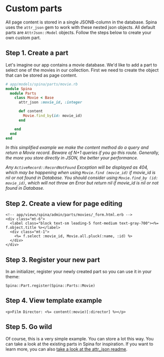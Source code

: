 # Custom parts

All page content is stored in a single JSONB-column in the database. Spina uses the `attr_json` gem to work with these nested json objects. All default parts are `AttrJson::Model` objects. Follow the steps below to create your own custom part.

## Step 1. Create a part
Let's imagine our app contains a movie database. We'd like to add a part to select one of the movies in our collection. First we need to create the object that can be stored as page content.

```ruby
# app/models/spina/parts/movie.rb
module Spina
  module Parts
    class Movie < Base
      attr_json :movie_id, :integer

      def content
        Movie.find_by(id: movie_id)
      end

    end
  end
end
```

*In this simplified example we make the content method do a query and return a Movie record. Beware of N+1 queries if you go this route. Generally, the more you store directly in JSON, the better your performance.*

*Any `ActiveRecord::RecordNotFound` Exception will be displayed as 404, which may be happening when using `Movie.find (movie_id)` if movie_id is nil or not found in Database. You should consider using `Movie.find_by (id: movie_id)`, which will not throw an Error but return nil if movie_id is nil or not found in Database.*

## Step 2. Create a view for page editing

```erb
<!-- app/views/spina/admin/parts/movies/_form.html.erb -->
<div class="mt-6">
  <label class="block text-sm leading-5 font-medium text-gray-700"><%= f.object.title %></label>
  <div class="mt-1">
    <%= f.select :movie_id, Movie.all.pluck(:name, :id) %>
  </div>
</div>
```

## Step 3. Register your new part

In an initializer, register your newly created part so you can use it in your theme:

`Spina::Part.register(Spina::Parts::Movie)`

## Step 4. View template example
```
<p>Film Director: <%= content(:movie)[:director] %></p>
```

## Step 5. Go wild

Of course, this is a very simple example. You can store a lot this way. You can take a look at the existing parts in Spina for inspiration. If you want to learn more, you can also [take a look at the attr_json readme](https://github.com/jrochkind/attr_json). 
